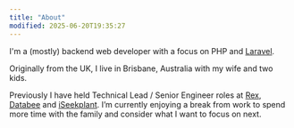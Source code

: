```yaml
---
title: "About"
modified: 2025-06-20T19:35:27
---
```


I'm a (mostly) backend web developer with a focus on PHP and [Laravel](https://laravel.com).

Originally from the UK, I live in Brisbane, Australia with my wife and two kids.

Previously I have held Technical Lead / Senior Engineer roles at [Rex](https://www.rexsoftware.com/), [Databee](https://databee.com.au) and [iSeekplant](https://iseekplant.com.au). I’m currently enjoying a break from work to spend more time with the family and consider what I want to focus on next.